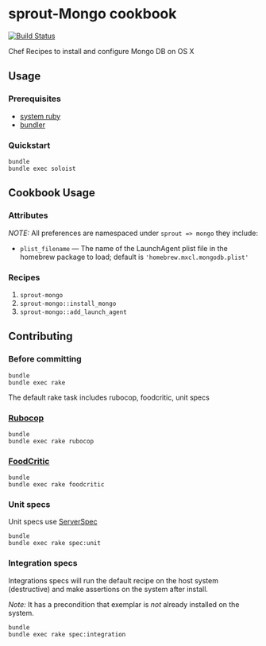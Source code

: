 # sprout-Mongo cookbook

[![Build Status](https://travis-ci.org/JohnBernas/sprout-mongo.png?branch=master)](https://travis-ci.org/JohnBernas/sprout-mongo)

Chef Recipes to install and configure Mongo DB on OS X

## Usage

### Prerequisites

- [system ruby](.ruby-version)
- [bundler](http://bundler.io/)

### Quickstart

```
bundle
bundle exec soloist
```

## Cookbook Usage

### Attributes

*NOTE:* All preferences are namespaced under `sprout => mongo` they include:

* `plist_filename` &mdash; The name of the LaunchAgent plist file in the homebrew package to load; default is `'homebrew.mxcl.mongodb.plist'`

### Recipes

1. `sprout-mongo`
1. `sprout-mongo::install_mongo`
1. `sprout-mongo::add_launch_agent`

## Contributing

### Before committing

```
bundle
bundle exec rake
```

The default rake task includes rubocop, foodcritic, unit specs

### [Rubocop](https://github.com/bbatsov/rubocop)

```
bundle
bundle exec rake rubocop
```

### [FoodCritic](http://acrmp.github.io/foodcritic/)

```
bundle
bundle exec rake foodcritic
```

### Unit specs

Unit specs use [ServerSpec](http://serverspec.org/)

```
bundle
bundle exec rake spec:unit
```

### Integration specs

Integrations specs will run the default recipe on the host system (destructive) and make assertions on the system after
install.

*Note:* It has a precondition that exemplar is _not_ already installed on the system.

```
bundle
bundle exec rake spec:integration
```
